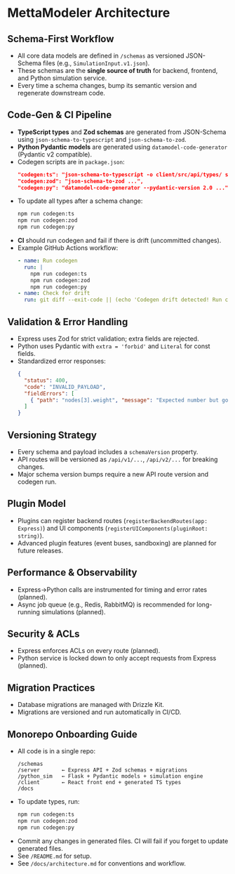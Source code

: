 # MettaModeler Architecture

## Schema-First Workflow
- All core data models are defined in `/schemas` as versioned JSON-Schema files (e.g., `SimulationInput.v1.json`).
- These schemas are the **single source of truth** for backend, frontend, and Python simulation service.
- Every time a schema changes, bump its semantic version and regenerate downstream code.

## Code-Gen & CI Pipeline
- **TypeScript types** and **Zod schemas** are generated from JSON-Schema using `json-schema-to-typescript` and `json-schema-to-zod`.
- **Python Pydantic models** are generated using `datamodel-code-generator` (Pydantic v2 compatible).
- Codegen scripts are in `package.json`:
  ```json
  "codegen:ts": "json-schema-to-typescript -o client/src/api/types/ schemas/*.json && json-schema-to-typescript -o server/types/ schemas/*.json",
  "codegen:zod": "json-schema-to-zod ...",
  "codegen:py": "datamodel-code-generator --pydantic-version 2.0 ..."
  ```
- To update all types after a schema change:
  ```sh
  npm run codegen:ts
  npm run codegen:zod
  npm run codegen:py
  ```
- **CI** should run codegen and fail if there is drift (uncommitted changes).
- Example GitHub Actions workflow:
  ```yaml
  - name: Run codegen
    run: |
      npm run codegen:ts
      npm run codegen:zod
      npm run codegen:py
  - name: Check for drift
    run: git diff --exit-code || (echo 'Codegen drift detected! Run codegen and commit.' && exit 1)
  ```

## Validation & Error Handling
- Express uses Zod for strict validation; extra fields are rejected.
- Python uses Pydantic with `extra = 'forbid'` and `Literal` for const fields.
- Standardized error responses:
  ```json
  {
    "status": 400,
    "code": "INVALID_PAYLOAD",
    "fieldErrors": [
      { "path": "nodes[3].weight", "message": "Expected number but got string" }
    ]
  }
  ```

## Versioning Strategy
- Every schema and payload includes a `schemaVersion` property.
- API routes will be versioned as `/api/v1/...`, `/api/v2/...` for breaking changes.
- Major schema version bumps require a new API route version and codegen run.

## Plugin Model
- Plugins can register backend routes (`registerBackendRoutes(app: Express)`) and UI components (`registerUIComponents(pluginRoot: string)`).
- Advanced plugin features (event buses, sandboxing) are planned for future releases.

## Performance & Observability
- Express→Python calls are instrumented for timing and error rates (planned).
- Async job queue (e.g., Redis, RabbitMQ) is recommended for long-running simulations (planned).

## Security & ACLs
- Express enforces ACLs on every route (planned).
- Python service is locked down to only accept requests from Express (planned).

## Migration Practices
- Database migrations are managed with Drizzle Kit.
- Migrations are versioned and run automatically in CI/CD.

## Monorepo Onboarding Guide
- All code is in a single repo:
  ```
  /schemas
  /server       ← Express API + Zod schemas + migrations
  /python_sim   ← Flask + Pydantic models + simulation engine
  /client       ← React front end + generated TS types
  /docs
  ```
- To update types, run:
  ```sh
  npm run codegen:ts
  npm run codegen:zod
  npm run codegen:py
  ```
- Commit any changes in generated files. CI will fail if you forget to update generated files.
- See `/README.md` for setup.
- See `/docs/architecture.md` for conventions and workflow. 